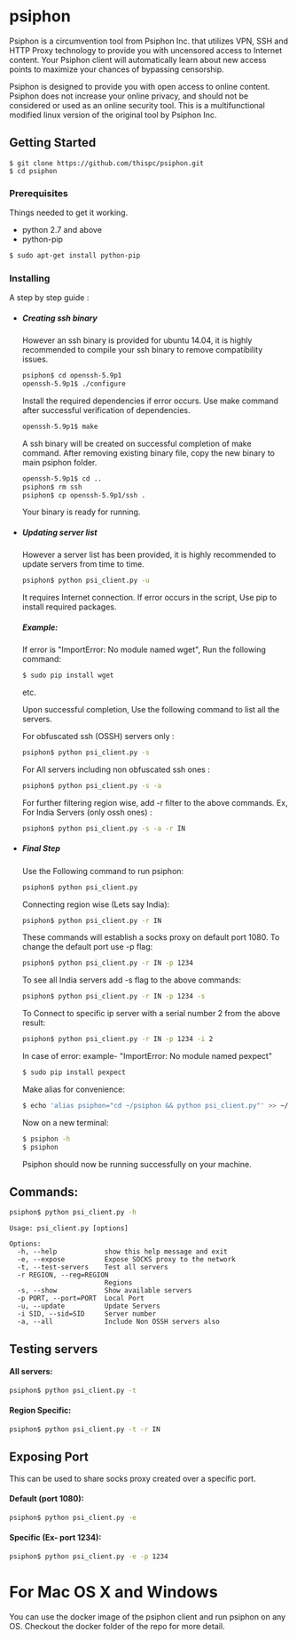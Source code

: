 # psiphon

Psiphon is a circumvention tool from Psiphon Inc. that utilizes VPN, SSH and HTTP Proxy technology to provide you with uncensored access to Internet content. Your Psiphon client will automatically learn about new access points to maximize your chances of bypassing censorship.

Psiphon is designed to provide you with open access to online content. Psiphon does not increase your online privacy, and should not be considered or used as an online security tool. This is a multifunctional modified linux version of the original tool by Psiphon Inc.

## Getting Started

```
$ git clone https://github.com/thispc/psiphon.git
$ cd psiphon
```

### Prerequisites

Things needed to get it working.
- python 2.7 and above
- python-pip
```sh
$ sudo apt-get install python-pip
```

### Installing

A step by step guide :

- ##### Creating ssh binary

    However an ssh binary is provided for ubuntu 14.04, it is highly recommended to compile your ssh binary to remove compatibility issues. 
    
    ```sh
    psiphon$ cd openssh-5.9p1
    openssh-5.9p1$ ./configure
    ```
    
    Install the required dependencies if error occurs.
    Use make command after successful verification of dependencies.
    ```sh
    openssh-5.9p1$ make
    ```
    A ssh binary will be created on successful completion of make command.
    After removing existing binary file, copy the new binary to main psiphon folder.
    ```sh
    openssh-5.9p1$ cd ..
    psiphon$ rm ssh
    psiphon$ cp openssh-5.9p1/ssh .
    ```
    Your binary is ready for running.
    
- ##### Updating server list
    However a server list has been provided, it is highly recommended to update servers from time to time.
    
    ```sh
    psiphon$ python psi_client.py -u
    ```
    It requires Internet connection. If error occurs in the script, Use pip to install required packages.
    ##### Example:
    If error is "ImportError: No module named wget",
    Run the following command:
    ```sh
    $ sudo pip install wget
    ```
    etc.
    
    Upon successful completion, Use the following command to list all the servers.
    
    For obfuscated ssh (OSSH) servers only :
    ```sh
    psiphon$ python psi_client.py -s 
    ```
    For All servers including non obfuscated ssh ones :
    ```sh
    psiphon$ python psi_client.py -s -a 
    ```
    For further filtering region wise, add -r filter to the above commands.
    Ex, For India Servers (only ossh ones) :
    ```sh
    psiphon$ python psi_client.py -s -a -r IN
    ```
- ##### Final Step
    Use the Following command to run psiphon:
    ```sh
    psiphon$ python psi_client.py
    ```
    Connecting region wise (Lets say India):
    ```sh
    psiphon$ python psi_client.py -r IN
    ```
    These commands will establish a socks proxy on default port 1080.
    To change the default port use -p flag:
    ```sh
    psiphon$ python psi_client.py -r IN -p 1234
    ```
    To see all India servers add -s flag to the above commands:
    ```sh
    psiphon$ python psi_client.py -r IN -p 1234 -s
    ```
    
    To Connect to specific ip server with a serial number 2 from the above result:
    ```sh
    psiphon$ python psi_client.py -r IN -p 1234 -i 2
    ```
    
    In case of error:
    example- 
    "ImportError: No module named pexpect"
    ```sh
    $ sudo pip install pexpect
    ```
    Make alias for convenience:
    ```sh
    $ echo 'alias psiphon="cd ~/psiphon && python psi_client.py"' >> ~/.bashrc
    ```
    Now on a new terminal:
    ```sh
    $ psiphon -h
    $ psiphon
    ```
    Psiphon should now be running successfully on your machine.

## Commands:
```sh
psiphon$ python psi_client.py -h
```

```
Usage: psi_client.py [options]

Options:
  -h, --help            show this help message and exit
  -e, --expose          Expose SOCKS proxy to the network
  -t, --test-servers    Test all servers
  -r REGION, --reg=REGION
                        Regions
  -s, --show            Show available servers
  -p PORT, --port=PORT  Local Port
  -u, --update          Update Servers
  -i SID, --sid=SID     Server number
  -a, --all             Include Non OSSH servers also
```

## Testing servers
#### All servers:

```sh
psiphon$ python psi_client.py -t
```
#### Region Specific:
```sh
psiphon$ python psi_client.py -t -r IN
```

## Exposing Port
This can be used to share socks proxy created over a specific port.
#### Default (port 1080):
```sh
psiphon$ python psi_client.py -e
```
#### Specific (Ex- port 1234):
```sh
psiphon$ python psi_client.py -e -p 1234
```
# For Mac OS X and Windows

You can use the docker image of the psiphon client and run psiphon on any OS. Checkout the docker folder of the repo for more detail.
